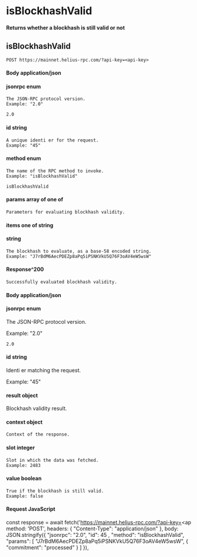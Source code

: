 # isBlockhashValid

#### Returns whether a blockhash is still valid or not

## isBlockhashValid

```
POST https://mainnet.helius-rpc.com/?api-key=<api-key>
```
#### Body application/json

#### jsonrpc enum

```
The JSON-RPC protocol version.
Example: "2.0"
```
```
2.0
```
#### id string

```
A unique identi er for the request.
Example: "45"
```
#### method enum

```
The name of the RPC method to invoke.
Example: "isBlockhashValid"
```
```
isBlockhashValid
```
#### params array of one of

```
Parameters for evaluating blockhash validity.
```
#### items one of string

#### string

```
The blockhash to evaluate, as a base-58 encoded string.
Example: "J7rBdM6AecPDEZp8aPq5iPSNKVkU5Q76F3oAV4eW5wsW"
```
#### Response^200

```
Successfully evaluated blockhash validity.
```
#### Body application/json


#### jsonrpc enum

The JSON-RPC protocol version.

Example: "2.0"

```
2.0
```
#### id string

Identi er matching the request.

Example: "45"

#### result object

Blockhash validity result.

#### context object

```
Context of the response.
```
#### slot integer

```
Slot in which the data was fetched.
Example: 2483
```
#### value boolean

```
True if the blockhash is still valid.
Example: false
```
#### Request JavaScript


const response = await fetch('https://mainnet.helius-rpc.com/?api-key=<ap
method: 'POST',
headers: {
"Content-Type": "application/json"
},
body: JSON.stringify({
"jsonrpc": "2.0",
"id": 45 ,
"method": "isBlockhashValid",
"params": [
"J7rBdM6AecPDEZp8aPq5iPSNKVkU5Q76F3oAV4eW5wsW",
{
"commitment": "processed"
}
]
}),